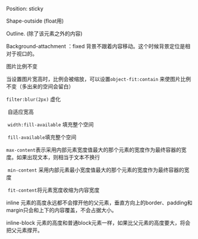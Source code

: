 Position: sticky

Shape-outside (float用)

Outline. (除了该元素之外的内容)

Background-attachment ：fixed 背景不跟着内容移动。这个时候背景定位是相对于视口的。

图片比例不变

​	当设置图片宽高时，比例会被缩放，可以设置`object-fit:contain` 来使图片比例不变（多出来的空间会留白）

`filter:blur(2px)` 虚化

​	自适应宽高

​	`width:fill-available` 填充整个空间

​	`fill-available`填充整个空间

​	`max-content`表示采用内部元素宽度值最大的那个元素的宽度作为最终容器的宽度。如果出现文本，则相当于文本不换行

​	`min-content` 采用内部元素最小宽度值最大的那个元素的宽度作为最终容器的宽度

​	`fit-content`将元素宽度收缩为内容宽度

inline 元素的高度永远都不会撑开他的父元素，垂直方向上的border、padding和margin只会和上下的内容覆盖，不会占据大小。  

inline-block 元素的高度和普通block元素一样，如果比父元素的高度要大，将会把父元素撑开。
